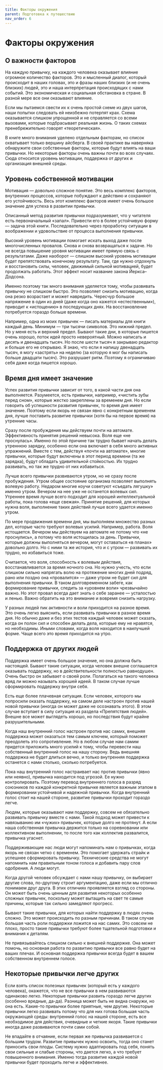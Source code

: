 ```yaml
---
title: Факторы окружения
parent: Подготовка к путешествию
nav_order: 6
---
```


# Факторы окружения

## О важности факторов

На каждую привычку, на каждого человека оказывает влияние огромное
количество факторов. Это и мысленный диалог, который происходит в
наших головах, это и фразы наших близких (и не очень близких) людей,
это и наша интерпретация происходящих с нами событий. Это
экономическая и социальная обстановка в стране. В разной мере все они
оказывают влияние.

Если мы пытаемся свести их к очень простой схеме из двух шагов, наши
попытки следовать ей неизбежно потерпят крах. Схема оказывается
слишком упрощенной и не справляется со всеми вызовами, которые
подбрасывает реальная жизнь. О таких схемах пренебрежительно говорят
«теоретическая».

В книге много внимания уделено отдельным факторам, но список
охватывает только вершину айсберга. В своей практике вы наверняка
обнаружите свои собственные факторы, которые будут влиять на ваши
привычки. Но некоторые факторы очень важны почти во всех случаях. Сюда
относится уровень мотивации, поддержка от других и организация внешней
среды.

## Уровень собственной мотивации

Мотивация — довольно сложное понятие. Это весь комплекс факторов,
внутренних процессов, которые побуждают к действию и сохраняют его
устойчивость. Весь этот комплекс факторов имеет очень большое значение
для успеха в развитии привычки.

Описанный метод развития привычки подразумевает, что у читателя есть
первоначальный «запал». Привести его в более устойчивую форму — задача
этой книги. Последовательно через проработку ситуации в воображении и
удовольствие от процесса выполнения привычки.

Высокий уровень мотивации помогает искать выход даже после
многочисленных провалов. Снова и снова возвращаться к задаче. Но не
всегда повышение уровня мотивации имеет прямую связь с
результатами. Даже наоборот — слишком высокий уровень мотивации будет
препятствовать конечному результату. Там, где нужно отдохнуть и
восстановить силы, человек, движимый сильной мотивацией, будет
продолжать работать. Этот эффект носит название закона Йеркса–Додсона.

Именно поэтому так много внимания уделяется тому, чтобы развивать
привычку не слишком быстро. Это позволяет снизить мотивацию, когда она
резко возрастает и может навредить. Чересчур большое напряжение в один
из дней (даже когда оно кажется «естественным»), приводит к
«истощению» в последующих днях. На восстановление потребуется гораздо
больше времени.

Например, одна из моих привычек — писать материалы для книги каждый
день. Минимум — три тысячи символов. Это нижний предел. Но у меня есть
и верхний предел. Бывают такие дни, в которые пишется очень хорошо,
поток идей просто невероятный. Можно написать и десять и двенадцать
тысяч. Но после шести тысяч я закрываю редактор и больше его не
открываю. Я знаю, что если я напишу двенадцать тысяч, я могу
«застрять» на неделю (за которую я мог бы написать больше двадцати
тысяч). Это разрушает ритм. Поэтому я ограничиваю себя даже когда
пишется хорошо.

## Время дня имеет значение

Успех развития привычки зависит от того, в какой части дня она
выполняется. Разумеется, есть привычки, например, «чистить зубы перед
сном», которые жестко закреплены за временем дня. Но если говорить об
успешности развития привычек, то время дня имеет значение. Поэтому
если якорь не связан явно с конкретным временем дня, лучше поставить
развитие привычки (хотя бы на первое время) на утренние часы.

Сразу после пробуждения мы действуем почти на автомате. Эффективность
принятия решений невысока. Воля еще «не проснулась». Именно по этой
причине так трудно бывает начать делать утреннюю зарядку, особенно
если она включает в себя много активных упражнений. Вместе с тем,
действуя «почти на автомате», многие привычки, которые будут включены
в этот период времени (та же зарядка), будут обладать удивительной
стойкостью. Их трудно развивать, но так же трудно от них избавиться.

Лучше всего привычки развиваются утром, но не сразу после
пробуждения. Утром общее состояние организма позволяет выполнять
волевую работу. Недаром многие коучи советуют «съедать лягушку» именно
утром. Вечером на нее уже не останется волевых сил. Утреннее время
лучше всего подходит для хорошей интеллектуальной работы, пока голова
«еще свежая». Принятие решений, для которых нужна воля, выполнение
таких действий лучше всего удается именно утром.

По мере продвижения времени дня, мы выполняем множество разных дел,
которые часто требуют волевых усилий. Например, работа. Воля
истощается. Вечером мы действуем на автомате не потому что «не
проснулись», а потому что воля истощилась за день. Привычки, которые
должны выполняться вечером, могут оставаться «в планах» довольно
долго. Но с ними та же история, что и с утром — развивать их трудно,
но избавиться тоже.

Считается, что воля, способность к волевым действия, восстанавливается
за время ночного сна. Но нужно учесть, что если слишком сильно
напрягать волю на протяжение многих дней подряд, рано или поздно она
«провалится» — даже утром не будет сил для выполнения привычки. В
таком долговременном забеге, как формирование привычки, следить за
«уровнем воли» чрезвычайно важно. Но этот провал всегда дает знать о
себе заранее — усталостью и ленью. Важно обратить на это внимание и
вовремя снизить нагрузку.

У разных людей пик активности и воли приходится на разное время. Это
очень легко выяснить, если развивать привычки в разное время дня. Но
обычно даже и без этих тестов каждый человек может сказать, когда он
полон сил и способен делать дела, которые ему не нравятся, но
необходимы. Иными словами, когда воля находится в наилучшей
форме. Чаще всего это время приходится на утро.

## Поддержка от других людей

Поддержка имеет очень большое значение, но она должна быть
настоящей. Бывают такие ситуации, когда человек внешне соглашается
оказывать поддержку, но в действительности полностью равнодушен. Очень
быстро он забывает о своей роли. Полагаться на такого человека вряд ли
можно называть хорошей идеей. В таком случае лучше сформировать
поддержку внутри себя.

Есть еще более плачевная ситуация. Если человек, которого мы попросили
оказать поддержку, на самом деле настроен против нашей новой привычки
(иногда он может даже не осознавать этого). В этом случае вступает в
силу ситуация из раздела «Препятствия людей». Внешне все может
выглядеть хорошо, но последствия будут крайне разрушительными.

Когда наш внутренний голос настроен против нас самих, внешняя
поддержка может оказаться тем самым ключем, который поможет преодолеть
это сопротивление. Но в любом случае нам самим придется приложить
много усилий к тому, чтобы перевести наш собственный внутренний голос
на нашу сторону. Ведь внешняя поддержка не будет длиться вечно, и
только внутренняя поддержка останется с нами столько, сколько
потребуется.

Пока наш внутренний голос настраивает нас против привычки (явно или
неявно), привычка находится под угрозой. Ее нужно
контролировать. Поэтому перевод внутреннего голоса в разряд союзников
по каждой конкретной привычке является важным этапом в формировании
устойчивой и надежной привычки. Когда внутренний голос стоит на нашей
стороне, развитие привычки проходит гораздо легче.

Людям, которые оказывают нам поддержку, совсем не обязательно
развивать привычку вместе с нами. Такой подход может привести к
навязыванию им «чужих» привычек, которые долго не протянут. А если
наша собственная привычка держится только на соревновании или
коллективном выполнении, то после того как коллектив развалится,
привычка угаснет.

Поддерживающие нас люди могут напоминать нам о привычках, когда якорь
не связан четко с временем. Это помогает удержать страйк и успешнее
сформировать привычку. Технические средства не могут напомнить нам
правильным тоном голоса и добавить пару слов одобрения. А люди могут.

Когда другой человек обсуждает с нами нашу привычку, он выбирает
другие слова, по-другому строит аргументацию, даже если мы отлично
понимаем друг друга. В этих отличиях проявляется взгляд со стороны. Он
может быть очень ценным для развития некоторых особенно сложных
привычек, поскольку может вытащить на свет те самые причины, которые
так сильно замедляют прогресс.

Бывают такие привычки, для которых найти поддержку в людях очень
сложно. Это может происходить по разным причинам. В таком случае
большая часть роли поддержки ложится на нас самих. Это совсем не
плохо, просто такие привычки требуют более тщательной подготовки и
внимания к деталям.

Не привязывайтесь слишком сильно к внешней поддержке. Она может
помочь, но основная работа по развитию привычки все равно будет на
ваших плечах. И основная поддержка привычки всегда будет в вашем
собственном внутреннем голосе.

## Некоторые привычки легче других

Если взять список полезных привычек (который есть у каждого человека),
окажется, что не все привычки в нем развиваются одинаково
легко. Некоторые привычки развить гораздо легче других (особенно
вредные, да-да). Разница может быть не видна снаружи, но она
есть. Какие-то привычки более приятные, чем другие. Некоторые привычки
легко развивать потому что для них готова большая часть окружающей
среды: внутренний голос на нашей стороне, есть все необходимое для
действия, очевидные и четкие якоря. Такие привычки иногда даже
развиваются почти сами собой.

Не впадайте в отчаяние, если первая же привычка развивается с большим
трудом. Развитие привычек нужно освоить, тогда оно станет приносить
свои плоды. Систему нужно адаптировать под себя, понять свои сильные и
слабые стороны, что дается легко, а что требует повышенного
внимания. Именно тогда развитие каждой новой привычки будет проходить
легче и эффективнее.
